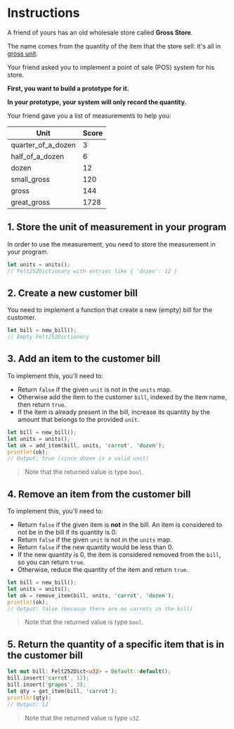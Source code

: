 # Instructions

A friend of yours has an old wholesale store called **Gross Store**.

The name comes from the quantity of the item that the store sell: it's all in [gross unit][gross-unit].

Your friend asked you to implement a point of sale (POS) system for his store.

**First, you want to build a prototype for it.**

**In your prototype, your system will only record the quantity.**

Your friend gave you a list of measurements to help you:

| Unit               | Score |
| ------------------ | ----- |
| quarter_of_a_dozen | 3     |
| half_of_a_dozen    | 6     |
| dozen              | 12    |
| small_gross        | 120   |
| gross              | 144   |
| great_gross        | 1728  |

## 1. Store the unit of measurement in your program

In order to use the measurement, you need to store the measurement in your program.

```rust
let units = units();
// Felt252Dictionary with entries like { 'dozen': 12 }
```

## 2. Create a new customer bill

You need to implement a function that create a new (empty) bill for the customer.

```rust
let bill = new_bill();
// Empty Felt252Dictionary
```

## 3. Add an item to the customer bill

To implement this, you'll need to:

- Return `false` if the given `unit` is not in the `units` map.
- Otherwise add the item to the customer `bill`, indexed by the item name, then return `true`.
- If the item is already present in the bill, increase its quantity by the amount that belongs to the provided `unit`.

```rust
let bill = new_bill();
let units = units();
let ok = add_item(bill, units, 'carrot', 'dozen');
println!(ok);
// Output: true (since dozen is a valid unit)
```

> Note that the returned value is type `bool`.

## 4. Remove an item from the customer bill

To implement this, you'll need to:

- Return `false` if the given item is **not** in the bill.
An item is considered to not be in the bill if its quantity is 0.
- Return `false` if the given `unit` is not in the `units` map.
- Return `false` if the new quantity would be less than 0.
- If the new quantity is 0, the item is considered removed from the `bill`, so you can return `true`.
- Otherwise, reduce the quantity of the item and return `true`.

```rust
let bill = new_bill();
let units = units();
let ok = remove_item(bill, units, 'carrot', 'dozen');
println!(ok);
// Output: false (because there are no carrots in the bill)
```

> Note that the returned value is type `bool`.

## 5. Return the quantity of a specific item that is in the customer bill

```rust
let mut bill: Felt252Dict<u32> = Default::default();
bill.insert('carrot', 12);
bill.insert('grapes', 3);
let qty = get_item(bill, 'carrot');
println!(qty);
// Output: 12
```

> Note that the returned value is type `u32`.

[gross-unit]: https://en.wikipedia.org/wiki/Gross_(unit)

